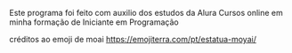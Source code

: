 Este programa foi feito com auxilio dos estudos da Alura Cursos online em minha formação de Iniciante em Programação

créditos ao emoji de moai
https://emojiterra.com/pt/estatua-moyai/